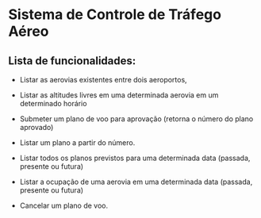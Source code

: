 # Sistema de Controle de Tráfego Aéreo

## Lista de funcionalidades:

 * Listar as aerovias existentes entre dois aeroportos,

 * Listar as altitudes livres em uma determinada aerovia em um determinado horário

 * Submeter um plano de voo para aprovação (retorna o número do plano aprovado)

 *  Listar um plano a partir do número.

 * Listar todos os planos previstos para uma determinada data (passada, presente ou
 futura)

 * Listar a ocupação de uma aerovia em uma determinada data (passada, presente ou
 futura)

 * Cancelar um plano de voo.
